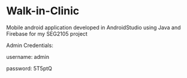 # Walk-in-Clinic
Mobile android application developed in AndroidStudio using Java and Firebase for my SEG2105 project

Admin Credentials:

username: admin

password: 5T5ptQ

